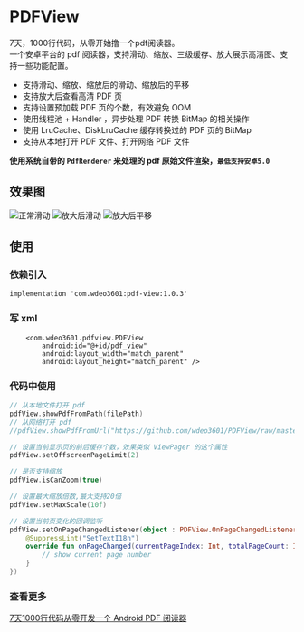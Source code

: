 # PDFView
7天，1000行代码，从零开始撸一个pdf阅读器。  
一个安卓平台的 pdf 阅读器，支持滑动、缩放、三级缓存、放大展示高清图、支持一些功能配置。
* 支持滑动、缩放、缩放后的滑动、缩放后的平移
* 支持放大后查看高清 PDF 页
* 支持设置预加载 PDF 页的个数，有效避免 OOM
* 使用线程池 + Handler ，异步处理 PDF 转换 BitMap 的相关操作
* 使用 LruCache、DiskLruCache 缓存转换过的 PDF 页的 BitMap
* 支持从本地打开 PDF 文件、打开网络 PDF 文件

**使用系统自带的 `PdfRenderer` 来处理的 pdf 原始文件渲染，`最低支持安卓5.0`**

## 效果图  
![正常滑动](https://github.com/wdeo3601/PDFView/blob/master/sample_1.gif)
![放大后滑动](https://github.com/wdeo3601/PDFView/blob/master/sample_2.gif)
![放大后平移](https://github.com/wdeo3601/PDFView/blob/master/sample_3.gif)

## 使用

### 依赖引入
```
implementation 'com.wdeo3601:pdf-view:1.0.3'
```

### 写 xml

```
    <com.wdeo3601.pdfview.PDFView
        android:id="@+id/pdf_view"
        android:layout_width="match_parent"
        android:layout_height="match_parent" />
```

### 代码中使用

```kotlin
// 从本地文件打开 pdf
pdfView.showPdfFromPath(filePath)
// 从网络打开 pdf
//pdfView.showPdfFromUrl("https://github.com/wdeo3601/PDFView/raw/master/sample.pdf")

// 设置当前显示页的前后缓存个数，效果类似 ViewPager 的这个属性
pdfView.setOffscreenPageLimit(2)

// 是否支持缩放
pdfView.isCanZoom(true)

// 设置最大缩放倍数,最大支持20倍
pdfView.setMaxScale(10f)

// 设置当前页变化的回调监听
pdfView.setOnPageChangedListener(object : PDFView.OnPageChangedListener {
    @SuppressLint("SetTextI18n")
    override fun onPageChanged(currentPageIndex: Int, totalPageCount: Int) {
        // show current page number
    }
})

```

### 查看更多

[7天1000行代码从零开发一个 Android PDF 阅读器]()